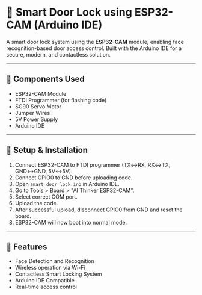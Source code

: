 # 🔐 Smart Door Lock using ESP32-CAM (Arduino IDE)

A smart door lock system using the **ESP32-CAM** module, enabling face recognition-based door access control. Built with the Arduino IDE for a secure, modern, and contactless solution.

---



## 🔧 Components Used

- ESP32-CAM Module  
- FTDI Programmer (for flashing code)  
- SG90 Servo Motor  
- Jumper Wires  
- 5V Power Supply  
- Arduino IDE  

---

## 🚀 Setup & Installation


1. Connect ESP32-CAM to FTDI programmer (TX↔RX, RX↔TX, GND↔GND, 5V↔5V).
2. Connect GPIO0 to GND before uploading code.
3. Open `smart_door_lock.ino` in Arduino IDE.
4. Go to Tools > Board > "AI Thinker ESP32-CAM".
5. Select correct COM port.
6. Upload the code.
7. After successful upload, disconnect GPIO0 from GND and reset the board.
8. ESP32-CAM will now boot into normal mode.


---

## 📸 Features

- Face Detection and Recognition  
- Wireless operation via Wi-Fi  
- Contactless Smart Locking System  
- Arduino IDE Compatible  
- Real-time access control




